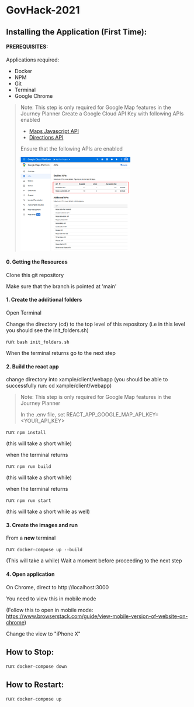 # GovHack-2021


## Installing the Application (First Time):

#### PREREQUISITES:
Applications required:
- Docker
- NPM
- Git
- Terminal
- Google Chrome

> Note: This step is only required for Google Map features in the Journey Planner
> Create a Google Cloud API Key with following APIs enabled
>  - [Maps Javascript API](https://developers.google.com/maps/documentation/javascript/get-api-key)
>  - [Directions API](https://developers.google.com/maps/documentation/directions/get-api-key)
>
> Ensure that the following APIs are enabled
> 
> <img src="docs/google-cloud-enabled-apis.png" alt="drawing" style="width:300px;"/>

#### 0. Getting the Resources
Clone this git repository

Make sure that the branch is pointed at 'main'

#### 1. Create the additional folders
Open Terminal

Change the directory (cd) to the top level of this repository (i.e in this level you should see the init_folders.sh)

run: <code>bash init_folders.sh</code>

When the terminal returns go to the next step

#### 2. Build the react app
change directory into xample/client/webapp (you should be able to successfully run: cd xample/client/webapp)

> Note: This step is only required for Google Map features in the Journey Planner
> 
> In the .env file, set
> REACT_APP_GOOGLE_MAP_API_KEY=<YOUR_API_KEY>

run: <code>npm install</code>

(this will take a short while)

when the terminal returns

run: <code>npm run build</code>

(this will take a short while)

when the terminal returns

run: <code>npm run start</code>

(this will take a short while as well)

#### 3. Create the images and run
From a <b>new</b> terminal

run: <code>docker-compose up --build</code>

(This will take a while) Wait a moment before proceeding to the next step

#### 4. Open application
On Chrome, direct to http://localhost:3000

You need to view this in mobile mode

(Follow this to open in mobile mode: https://www.browserstack.com/guide/view-mobile-version-of-website-on-chrome)

Change the view to "iPhone X"

## How to Stop:
run: <code>docker-compose down</code>


## How to Restart:
run: <code>docker-compose up</code>
